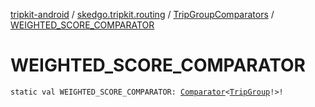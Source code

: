 [tripkit-android](../../index.md) / [skedgo.tripkit.routing](../index.md) / [TripGroupComparators](index.md) / [WEIGHTED_SCORE_COMPARATOR](./-w-e-i-g-h-t-e-d_-s-c-o-r-e_-c-o-m-p-a-r-a-t-o-r.md)

# WEIGHTED_SCORE_COMPARATOR

`static val WEIGHTED_SCORE_COMPARATOR: `[`Comparator`](https://docs.oracle.com/javase/7/docs/api/java/util/Comparator.html)`<`[`TripGroup`](../-trip-group/index.md)`!>!`